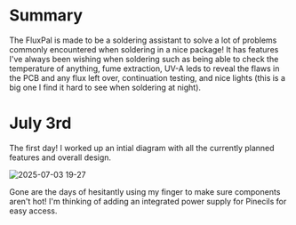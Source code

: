 <h1>Summary</h1>
The FluxPal is made to be a soldering assistant to solve a lot of problems commonly encountered when soldering in a nice package! It has features I've always been wishing when soldering such as being able to check the temperature of anything, fume extraction, UV-A leds to reveal the flaws in the PCB and any flux left over, continuation testing, and nice lights (this is a big one I find it hard to see when soldering at night).

<h1>July 3rd</h1>

The first day! I worked up an intial diagram with all the currently planned features and overall design. 

![2025-07-03 19-27](https://github.com/user-attachments/assets/78b04b8f-4215-4529-976d-e8db5431b451)


Gone are the days of hesitantly using my finger to make sure components aren't hot! 
I'm thinking of adding an integrated power supply for Pinecils for easy access.
